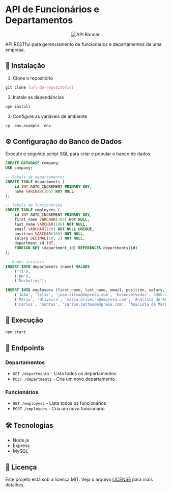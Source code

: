 # API de Funcionários e Departamentos

<div align="center">
  <img src="./banner.svg" alt="API Banner" />
</div>

API RESTful para gerenciamento de funcionários e departamentos de uma empresa.

## 🚀 Instalação

1. Clone o repositório
```bash
git clone [url-do-repositorio]
```

2. Instale as dependências
```bash
npm install
```

3. Configure as variáveis de ambiente
```bash
cp .env.example .env
```

## ⚙️ Configuração do Banco de Dados

Execute o seguinte script SQL para criar e popular o banco de dados:

```sql
CREATE DATABASE company;
USE company;

-- Tabela de departamentos
CREATE TABLE departments (
    id INT AUTO_INCREMENT PRIMARY KEY,
    name VARCHAR(100) NOT NULL
);

-- Tabela de funcionários
CREATE TABLE employees (
    id INT AUTO_INCREMENT PRIMARY KEY,
    first_name VARCHAR(100) NOT NULL,
    last_name VARCHAR(100) NOT NULL,
    email VARCHAR(100) NOT NULL UNIQUE,
    position VARCHAR(100) NOT NULL,
    salary DECIMAL(10, 2) NOT NULL,
    department_id INT,
    FOREIGN KEY (department_id) REFERENCES departments(id)
);

-- Dados iniciais
INSERT INTO departments (name) VALUES 
    ('TI'),
    ('RH'),
    ('Marketing');

INSERT INTO employees (first_name, last_name, email, position, salary, department_id) VALUES 
    ('João', 'Silva', 'joao.silva@empresa.com', 'Desenvolvedor', 5000.00, 1),
    ('Maria', 'Oliveira', 'maria.oliveira@empresa.com', 'Analista de RH', 4000.00, 2),
    ('Carlos', 'Santos', 'carlos.santos@empresa.com', 'Analista de Marketing', 4500.00, 3);
```

## 🔧 Execução

```bash
npm start
```

## 📡 Endpoints

### Departamentos
- `GET /departments` - Lista todos os departamentos
- `POST /departments` - Cria um novo departamento

### Funcionários
- `GET /employees` - Lista todos os funcionários
- `POST /employees` - Cria um novo funcionário

## 🛠️ Tecnologias
- Node.js
- Express
- MySQL

## 📝 Licença
Este projeto está sob a licença MIT. Veja o arquivo [LICENSE](LICENSE) para mais detalhes.
